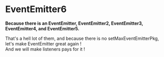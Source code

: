# EventEmitter6

**Because there is an EventEmitter, EventEmitter2, EventEmitter3, EventEmitter4, and EventEmitter5.**

That's a hell lot of them, and because there is no setMaxEventEmitterPkg, let's make EventEmitter great again !    
And we will make listeners pays for it !    